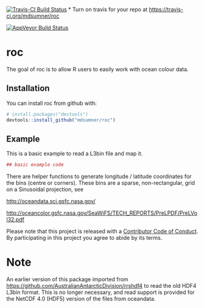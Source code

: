 
<!-- README.md is generated from README.Rmd. Please edit that file -->
[![Travis-CI Build Status](https://travis-ci.org/mdsumner/roc.svg?branch=master)](https://travis-ci.org/mdsumner/roc) \* Turn on travis for your repo at <https://travis-ci.org/mdsumner/roc>

[![AppVeyor Build Status](https://ci.appveyor.com/api/projects/status/github/mdsumner/roc?branch=master&svg=true)](https://ci.appveyor.com/project/mdsumner/roc)

roc
===

The goal of roc is to allow R users to easily work with ocean colour data.

Installation
------------

You can install roc from github with:

``` r
# install.packages("devtools")
devtools::install_github("mdsumner/roc")
```

Example
-------

This is a basic example to read a L3bin file and map it.

``` r
## basic example code
```

There are helper functions to generate longitude / latitude coordinates for the bins (centre or corners). These bins are a sparse, non-rectangular, grid on a Sinusoidal projection, see

<http://oceandata.sci.gsfc.nasa.gov/>

<http://oceancolor.gsfc.nasa.gov/SeaWiFS/TECH_REPORTS/PreLPDF/PreLVol32.pdf>

Please note that this project is released with a [Contributor Code of Conduct](CONDUCT.md). By participating in this project you agree to abide by its terms.

Note
====

An earlier version of this package imported from <https://github.com/AustralianAntarcticDivision/rrshdf4> to read the old HDF4 L3bin format. This is no longer necessary, and read support is provided for the NetCDF 4.0 (HDF5) version of the files from oceandata.
